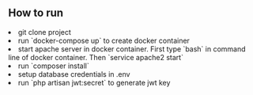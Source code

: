 ## How to run

<li> git clone project </li>
<li> run `docker-compose up` to create docker container </li>
<li> start apache server in docker container. First type `bash` in command line of docker container. Then `service apache2 start`</li>
<li> run `composer install` </li>
<li> setup database credentials in .env </li>
<li> run `php artisan jwt:secret` to generate jwt key </li>
